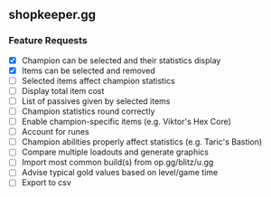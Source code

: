 ## shopkeeper.gg

### Feature Requests

- [x] Champion can be selected and their statistics display
- [x] Items can be selected and removed
- [ ] Selected items affect champion statistics
- [ ] Display total item cost
- [ ] List of passives given by selected items
- [ ] Champion statistics round correctly
- [ ] Enable champion-specific items (e.g. Viktor's Hex Core)
- [ ] Account for runes
- [ ] Champion abilities properly affect statistics (e.g. Taric's Bastion)
- [ ] Compare multiple loadouts and generate graphics
- [ ] Import most common build(s) from op.gg/blitz/u.gg
- [ ] Advise typical gold values based on level/game time
- [ ] Export to csv
